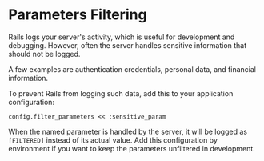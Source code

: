 # Parameters Filtering

Rails logs your server's activity, which is useful for development and debugging. However, often the server handles sensitive information that should not be logged.

A few examples are authentication credentials, personal data, and financial information.

To prevent Rails from logging such data, add this to your application configuration:

```
config.filter_parameters << :sensitive_param
```

When the named parameter is handled by the server, it will be logged as `[FILTERED]` instead of its actual value. Add this configuration by environment if you want to keep the parameters unfiltered in development.
